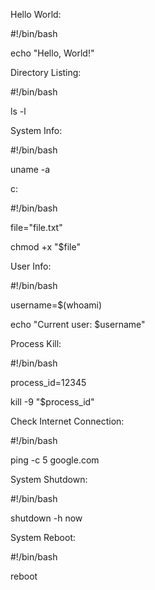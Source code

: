 Hello World:

#!/bin/bash

echo "Hello, World!"

Directory Listing:

#!/bin/bash

ls -l

System Info:

#!/bin/bash

uname -a

c:

#!/bin/bash

file="file.txt"

chmod +x "$file"

User Info:

#!/bin/bash

username=$(whoami)

echo "Current user: $username"

Process Kill:

#!/bin/bash

process_id=12345

kill -9 "$process_id"

Check Internet Connection:

#!/bin/bash

ping -c 5 google.com

System Shutdown:

#!/bin/bash

shutdown -h now

System Reboot:

#!/bin/bash

reboot
